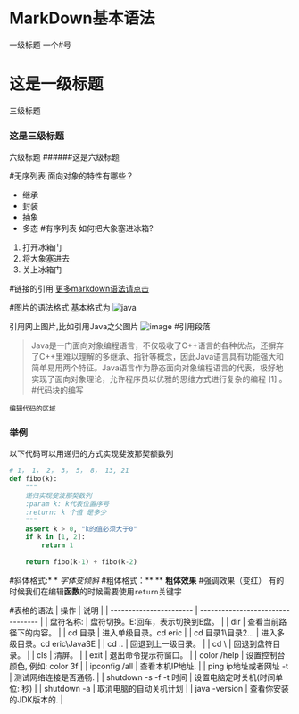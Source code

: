 # MarkDown基本语法
一级标题 一个#号 
# 这是一级标题
三级标题
### 这是三级标题
六级标题
######这是六级标题

#无序列表
面向对象的特性有哪些？
- 继承
- 封装
- 抽象
- 多态
#有序列表
如何把大象塞进冰箱?
1. 打开冰箱门
2. 将大象塞进去
3. 关上冰箱门

#链接的引用
[更多markdown语法请点击](https://www.jianshu.com/p/280e2ef4069e)

#图片的语法格式
基本格式为
![java](https://upload-images.jianshu.io/upload_images/22778944-d05db21c19b6c84f.png?imageMogr2/auto-orient/strip%7CimageView2/2/w/1240)

引用网上图片,比如引用Java之父图片
![image](https://upload-images.jianshu.io/upload_images/22778944-dff00349199111f6.jpg?imageMogr2/auto-orient/strip%7CimageView2/2/w/1240)
#引用段落
> Java是一门面向对象编程语言，不仅吸收了C++语言的各种优点，还摒弃了C++里难以理解的多继承、指针等概念，因此Java语言具有功能强大和简单易用两个特征。Java语言作为静态面向对象编程语言的代表，极好地实现了面向对象理论，允许程序员以优雅的思维方式进行复杂的编程 [1] 。
#代码块的编写
```
编辑代码的区域
```
### 举例
以下代码可以用递归的方式实现斐波那契额数列
```python
# 1， 1， 2， 3， 5， 8， 13, 21
def fibo(k):
    """
    递归实现斐波那契数列
    :param k: k代表位置序号
    :return: k 个值 是多少
    """
    assert k > 0, "k的值必须大于0"
    if k in [1, 2]:
        return 1
  
    return fibo(k-1) + fibo(k-2)
```
#斜体格式:* *
*字体变倾斜*
#粗体格式：** **
**粗体效果**
#强调效果（变红）
有的时候我们在编辑**函数**的时候需要使用`return`关键字


#表格的语法
| 操作                    | 说明                              |
| ----------------------- | --------------------------------- |
| 盘符名称:               | 盘符切换。E:回车，表示切换到E盘。 |
| dir                     | 查看当前路径下的内容。            |
| cd 目录                 | 进入单级目录。cd eric         |
| cd 目录1\目录2...       | 进入多级目录。cd eric\JavaSE   |
| cd ..                   | 回退到上一级目录。                |
| cd \                    | 回退到盘符目录。                  |
| cls                     | 清屏。                            |
| exit                    | 退出命令提示符窗口。              |
| color /help             | 设置控制台颜色, 例如:  color 3f   |
| ipconfig /all           | 查看本机IP地址.                   |
| ping ip地址或者网址  -t | 测试网络连接是否通畅.             |
| shutdown -s -f -t  时间 | 设置电脑定时关机(时间单位: 秒)    |
| shutdown -a             | 取消电脑的自动关机计划            |
| java -version           | 查看你安装的JDK版本的.            |


